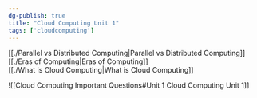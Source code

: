```yaml
---  
dg-publish: true  
title: "Cloud Computing Unit 1"  
tags: ['cloudcomputing']   
---  
```

  
  
[[./Parallel vs Distributed Computing|Parallel vs Distributed Computing]]  
[[./Eras of Computing|Eras of Computing]]  
[[./What is Cloud Computing|What is Cloud Computing]]  
  
  
![[Cloud Computing Important Questions#Unit 1 Cloud Computing Unit 1]]  
  
